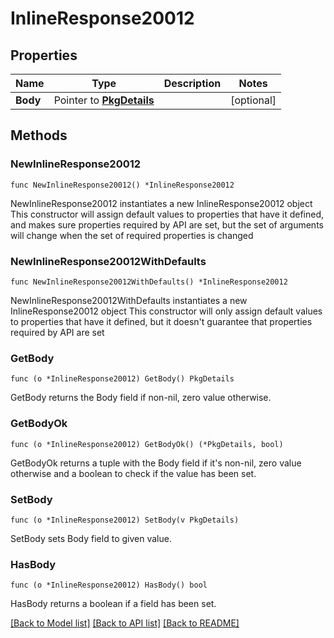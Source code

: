 # InlineResponse20012

## Properties

Name | Type | Description | Notes
------------ | ------------- | ------------- | -------------
**Body** | Pointer to [**PkgDetails**](PkgDetails.md) |  | [optional] 

## Methods

### NewInlineResponse20012

`func NewInlineResponse20012() *InlineResponse20012`

NewInlineResponse20012 instantiates a new InlineResponse20012 object
This constructor will assign default values to properties that have it defined,
and makes sure properties required by API are set, but the set of arguments
will change when the set of required properties is changed

### NewInlineResponse20012WithDefaults

`func NewInlineResponse20012WithDefaults() *InlineResponse20012`

NewInlineResponse20012WithDefaults instantiates a new InlineResponse20012 object
This constructor will only assign default values to properties that have it defined,
but it doesn't guarantee that properties required by API are set

### GetBody

`func (o *InlineResponse20012) GetBody() PkgDetails`

GetBody returns the Body field if non-nil, zero value otherwise.

### GetBodyOk

`func (o *InlineResponse20012) GetBodyOk() (*PkgDetails, bool)`

GetBodyOk returns a tuple with the Body field if it's non-nil, zero value otherwise
and a boolean to check if the value has been set.

### SetBody

`func (o *InlineResponse20012) SetBody(v PkgDetails)`

SetBody sets Body field to given value.

### HasBody

`func (o *InlineResponse20012) HasBody() bool`

HasBody returns a boolean if a field has been set.


[[Back to Model list]](../README.md#documentation-for-models) [[Back to API list]](../README.md#documentation-for-api-endpoints) [[Back to README]](../README.md)


